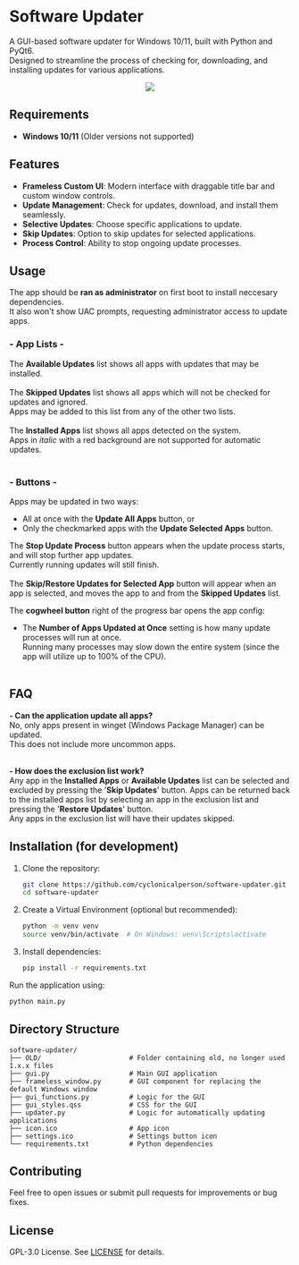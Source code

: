 # Software Updater

A GUI-based software updater for Windows 10/11, built with Python and PyQt6.<br>
Designed to streamline the process of checking for, downloading, and installing updates for various applications.<br>
<p align="center">
  <img src="https://github.com/user-attachments/assets/829a1fed-0485-42a6-bda7-fb5369166768">
</p>

## Requirements

- **Windows 10/11** (Older versions not supported)

## Features

- **Frameless Custom UI**: Modern interface with draggable title bar and custom window controls.
- **Update Management**: Check for updates, download, and install them seamlessly.
- **Selective Updates**: Choose specific applications to update.
- **Skip Updates**: Option to skip updates for selected applications.
- **Process Control**: Ability to stop ongoing update processes.

## Usage

The app should be **ran as administrator** on first boot to install neccesary dependencies.<br>
It also won't show UAC prompts, requesting administrator access to update apps.<br>

### - App Lists -
The **Available Updates** list shows all apps with updates that may be installed.<br><br>
The **Skipped Updates** list shows all apps which will not be checked for updates and ignored. <br>Apps may be added to this list from any of the other two lists.<br><br>
The **Installed Apps** list shows all apps detected on the system. <br>Apps in <i>italic</i> with a red background are not supported for automatic updates.<br><br>

### - Buttons -
Apps may be updated in two ways:
 - All at once with the **Update All Apps** button, or
 - Only the checkmarked apps with the **Update Selected Apps** button.<br>

The **Stop Update Process** button appears when the update process starts, and will stop further app updates. <br> Currently running updates will still finish.<br><br>
The **Skip/Restore Updates for Selected App** button will appear when an app is selected, and moves the app to and from the **Skipped Updates** list.<br>

The **cogwheel button** right of the progress bar opens the app config:
- The **Number of Apps Updated at Once** setting is how many update processes will run at once. <br>Running many processes may slow down the entire system (since the app will utilize up to 100% of the CPU).<br><br>

## FAQ
**- Can the application update all apps?<br>**
No, only apps present in winget (Windows Package Manager) can be updated.<br>
This does not include more uncommon apps.<br><br>

**- How does the exclusion list work?<br>**
Any app in the **Installed Apps** or **Available Updates** list can be selected and excluded by pressing the '**Skip Updates**' button.
Apps can be returned back to the installed apps list by selecting an app in the exclusion list and pressing the '**Restore Updates**' button.<br>
Any apps in the exclusion list will have their updates skipped.

## Installation (for development)

1. Clone the repository:

    ```bash
    git clone https://github.com/cyclonicalperson/software-updater.git
    cd software-updater
    ```

2. Create a Virtual Environment (optional but recommended):
   ```bash
   python -m venv venv
   source venv/bin/activate  # On Windows: venv\Scripts\activate
   ```

3. Install dependencies:

    ```bash
    pip install -r requirements.txt
    ```

Run the application using:
  ```bash
  python main.py
  ```

## Directory Structure

```
software-updater/
├── OLD/                      # Folder containing old, no longer used 1.x.x files
├── gui.py                    # Main GUI application
├── frameless_window.py       # GUI component for replacing the default Windows window
├── gui_functions.py          # Logic for the GUI
├── gui_styles.qss            # CSS for the GUI
├── updater.py                # Logic for automatically updating applications
├── icon.ico                  # App icon
├── settings.ico              # Settings button icon
└── requirements.txt          # Python dependencies
```

## Contributing

Feel free to open issues or submit pull requests for improvements or bug fixes.

## License

GPL-3.0 License. See [LICENSE](LICENSE) for details.

